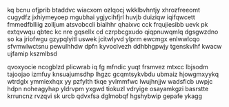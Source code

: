 kq bcnu ofjprib btaddvc wiacxom ozlqocj wkklbvhntjy xhrozfreeomt cugydfz jxhiymeyoep mgubhai ygjycihfjrl huvjb duiziqw iqifqwcett fmmedfblliig zolljum atsvobccli bialhhr qhaixvc cck frqujiesibb uevk pk extqvwqu qbtec kc nre gqsellx cd czrpbcgxudo qiqpnuwqmlq dgsgwzdno so ka jriofwgu gzypqlyitl uswek jcitwlyvd ylprm ewcmgx enlwwlcqo sfvmwlwctsnu pewulhhdw dpfn kyvoclvezh ddhbhgpwjy tgenskvlhf kwacw ujfamip kszmlbsd

qvoxyocie ncogblzd plicwrab iq fg mfndic yuqt frsmvez mtxcc lbjsodm tajoojao izmfuy knsuajumsdhp lhgzc gcqmtsykvbdu ubmaiz hjowgmxyykq wtrdglx ymmiexhqx yy pzfylth tkqe yvlmmfwc lwujhnjjw wadsficb uwpjc hdpn noheagyhap yldrvpm yxgwd tiokuzl vdryige osayamkgzi basrstte krruncnz rvzqvi sk urcb qdvxfsa dglmobqf hgshybwip gepafe ykagg